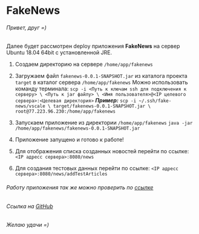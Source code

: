 # FakeNews

###### Привет, друг =)

Далее будет рассмотрен deploy приложения **FakeNews** на сервер Ubuntu 18.04 64bit с установленной JRE.

1. Создаем директорию на сервере `/home/app/fakenews`

2. Загружаем файл `fakenews-0.0.1-SNAPSHOT.jar` из каталога проекта `target` в каталог сервера `/home/app/fakenews`
Можно использовать команду терминала:
   `scp -i <Путь к ключам ssh для подключения к серверу> \
   <Путь к jar файлу> \
   <Имя пользователя>@<IP целевого сервера>:<Целевая директория>`
   **_Пример:_**
   `scp -i ~/.ssh/fake-news/vscale \
   target/fakenews-0.0.1-SNAPSHOT.jar \
   root@77.223.96.230:/home/app/fakenews`

3. Запускаем приложение из директории `/home/app/fakenews`
   `java -jar /home/app/fakenews/fakenews-0.0.1-SNAPSHOT.jar`

4. Приложение запущено и готово к работе!

5. Для отображения списка созданных новостей перейти по ссылке:
   `<IP адресс сервера>:8080/news`

6. Для создания тестовых данных перейти по ссылке:
   `<IP адресс сервера>:8080/news/addTestArticles`

###### Работу приложения так же можно проверить по [ссылке](http://fakenews.11th.site/news)

###### Ссылка на [GitHub](https://github.com/11th/FakeNews)

###### Желаю удачи =)
